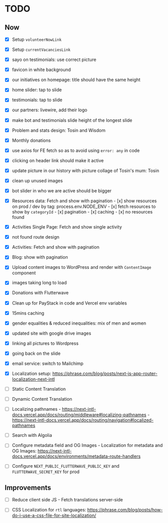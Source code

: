 # TODO

## Now

- [x] Setup `volunteerNowLink`
- [x] Setup `currentVacanciesLink`
- [x] sayo on testimonials: use correct picture
- [x] favicon in white background
- [x] our initiatives on homepage: title should have the same height
- [x] home slider: tap to slide
- [x] testimonials: tap to slide
- [x] our partners: livewire, add their logo
- [x] make bot and testimonials slide height of the longest slide
- [x] Problem and stats design: Tosin and Wisdom
- [x] Monthly donations
- [x] use axios for FE fetch so as to avoid using `error: any` in code
- [x] clicking on header link should make it active
- [x] update picture in our history with picture collage of Tosin's mum: Tosin
- [x] clean up unused images
- [x] bot slider in who we are active should be bigger
- [x] Resources data: Fetch and show with pagination
      - [x] show resources on prod / dev by tag: process.env.NODE_ENV
      - [x] fetch resources to show by `categoryId`
      - [x] pagination
      - [x] caching
      - [x] no resources found
- [x] Activities Single Page: Fetch and show single activity
- [x] not found route design
- [x] Activities: Fetch and show with pagination
- [x] Blog: show with pagination
- [x] Upload content images to WordPress and render with `ContentImage` component
- [x] images taking long to load
- [x] Donations with Flutterwave
- [x] Clean up for PayStack in code and Vercel env variables

- [x] 15mins caching
- [x] gender equalities & reduced inequalities: mix of men and women
- [x] updated site with google drive images
- [x] linking all pictures to Wordpress
- [x] going back on the slide
- [x] email service: switch to Mailchimp
- [x] Localization setup: <https://phrase.com/blog/posts/next-js-app-router-localization-next-intl>

- [ ] Static Content Translation
- [ ] Dynamic Content Translation
- [ ] Localizing pathnames
      - <https://next-intl-docs.vercel.app/docs/routing/middleware#localizing-pathnames>
      - <https://next-intl-docs.vercel.app/docs/routing/navigation#localized-pathnames>
- [ ] Search with Algolia
- [ ] Configure metadata field and OG Images
      - Localization for metadata and OG Images: <https://next-intl-docs.vercel.app/docs/environments/metadata-route-handlers>
- [ ] Configure `NEXT_PUBLIC_FLUTTERWAVE_PUBLIC_KEY` and `FLUTTERWAVE_SECRET_KEY` for prod

## Improvements

- [ ] Reduce client side JS
      - Fetch translations server-side

- [ ] CSS Localization for `rtl` languages: <https://phrase.com/blog/posts/how-do-i-use-a-css-file-for-site-localization/>
